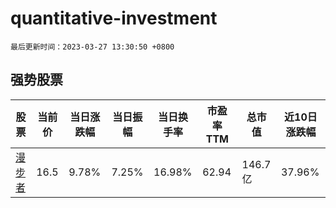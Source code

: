 # quantitative-investment

`最后更新时间：2023-03-27 13:30:50 +0800`

## 强势股票

|股票|当前价|当日涨跌幅|当日振幅|当日换手率|市盈率TTM|总市值|近10日涨跌幅|
|----|----|----|----|----|----|----|----|
|[漫步者](https://xueqiu.com/S/SZ002351)|16.5|9.78%|7.25%|16.98%|62.94|146.7亿|37.96%|
